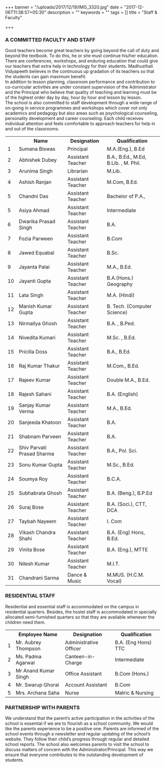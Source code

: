+++
banner = "/uploads/2017/12/19/IMG_3320.jpg"
date = "2017-12-06T11:38:57+05:30"
description = ""
keywords = ""
tags = []
title = "Staff & Faculty"

+++
### A COMMITTED FACULTY AND STAFF

Good teachers become great teachers by going beyond the call of duty and beyond the textbook. To do this, he or she must continue his/her education. There are conferences, workshops, and enduring education that could give our teachers that extra help in technology for their students. Madhusthali Vidyapeeth believes in the continuous up gradation of its teachers so that the students can gain maximum benefit. <br>
In addition to lesson planning, classroom performance and contribution to co-curricular activities are under constant supervision of the Administrator and the Principal who believe that quality of teaching and learning must be of the highest order day by day, hour by hour and lesson by lesson. <br>
The school is also committed to staff development through a wide range of on-going in service programmes and workshops which cover not only academics and pedagogy but also areas such as psychological counseling, personality development and career counseling. Each child receives individual attention and feels comfortable to approach teachers for help in and out of the classrooms.

<table class="fees-table"> <tr><th></th><th>Name</th><th>Designation</th><th>Qualification</th></tr> <tr><td>1</td><td>Sumana Biswas</td><td>Principal</td><td>M.A.(Eng.), B.Ed</td></tr> <tr><td>2</td><td>Abhishek  Dubey</td><td>Assistant Teacher</td><td>B.A., B.Ed., M.Ed, B.Lib. ,  M. Phil.</td></tr> <tr><td>3</td><td>Arunima  Singh</td><td>Librarian</td><td>M.Lib.</td></tr> <tr><td>4</td><td>Ashish  Ranjan</td><td>Assistant Teacher</td><td>M.Com, B.Ed.</td></tr> <tr><td>5</td><td>Chandni  Das</td><td>Assistant Teacher</td><td>Bachelor of P.A.,</td></tr><tr><td>5</td><td>Asiya  Ahmad</td><td>Assistant Teacher</td><td>Intermediate</td></tr> <tr><td>6</td><td>Dwarika  Prasad Singh</td><td>Assistant Teacher</td><td>B.A.</td></tr> <tr><td>7</td><td>Fozia   Parween</td><td>Assistant Teacher</td><td>B.Com</td></tr> <tr><td>8</td><td>Jawed  Equabal</td><td>Assistant Teacher</td><td>B.Sc.</td></tr> <tr><td>9</td><td>Jayanta   Palai</td><td>Assistant Teacher</td><td>M.A., B.Ed.</td></tr> <tr><td>10</td><td>Jayanti  Gupta</td><td>Assistant Teacher</td><td>B.A.(Hons.) Geography</td></tr> <tr><td>11</td><td>Lata  Singh</td><td>Assistant Teacher</td><td>M.A. (Hindi)</td></tr> <tr><td>12</td><td>Manish Kumar Gupta</td><td>Assistant Teacher</td><td>B. Tech. (Computer Science)</td></tr> <tr><td>13</td><td>Nirmallya  Ghosh</td><td>Assistant Teacher</td><td>B.A. , B.Ped.</td></tr> <tr><td>14</td><td>Nivedita  Kumari</td><td>Assistant Teacher</td><td>M.Sc. , B.Ed.</td></tr> <tr><td>15</td><td>Pricilla   Doss</td><td>Assistant Teacher</td><td>B.A., B.Ed.</td></tr> <tr><td>16</td><td>Raj Kumar  Thakur</td><td>Assistant Teacher</td><td>M.Com., B.Ed.</td></tr> <tr><td>17</td><td>Rajeev   Kumar</td><td>Assistant Teacher</td><td>Double M.A., B.Ed.</td></tr> <tr><td>18</td><td>Rajesh  Sahani</td><td>Assistant Teacher</td><td>B.A. (English)</td></tr> <tr><td>19</td><td>Sanjay Kumar Verma</td><td>Assistant Teacher</td><td>M.A., B.Ed.</td></tr> <tr><td>20</td><td>Sanjeeda   Khatoon</td><td>Assistant Teacher</td><td>B.A.</td></tr> <tr><td>21</td><td>Shabnam  Parveen</td><td>Assistant Teacher</td><td>B.A.</td></tr> <tr><td>22</td><td>Shiv Parvati Prasad Sharma</td><td>Assistant Teacher</td><td>B.A., Pol. Sci.</td></tr> <tr><td>23</td><td>Sonu  Kumar Gupta</td><td>Assistant Teacher</td><td>M.Sc., B.Ed.</td></tr> <tr><td>24</td><td>Soumya  Roy</td><td>Assistant Teacher</td><td>B.C.A.</td></tr> <tr><td>25</td><td>Subhabrata  Ghosh</td><td>Assistant Teacher</td><td>B.A. (Beng.), B.P.Ed</td></tr> <tr><td>26</td><td>Suraj  Bose</td><td>Assistant Teacher</td><td>B.A. (Soci.), CTT, DCA</td></tr> <tr><td>27</td><td>Taybah  Nayeem</td><td>Assistant Teacher</td><td>I. Com</td></tr> <tr><td>28</td><td>Vikash Chandra  Shahi</td><td>Assistant Teacher</td><td>B.A. (Eng) Hons, B.Ed.</td></tr> <tr><td>29</td><td>Vinita  Bose</td><td>Assistant Teacher</td><td>B.A. (Eng.), MTTE</td></tr> <tr><td>30</td><td>Nilesh Kumar</td><td>Assistant Teacher</td><td>M.I.T.</td></tr> <tr><td>31</td><td>Chandrani Sarma</td><td>Dance & Music</td><td>M.MUS. (H.C.M. Vocal)</td></tr> </table>

### RESIDENTIAL STAFF

Residential and essential staff is accommodated on the campus in residential quarters. Besides, the hostel staff is accommodated in specially allocated semi-furnished quarters so that they are available whenever the children need them.

<table class="fees-table">
<tr><th></th><th>	Employee Name</th><th>Designation</th><th>Qualification</th></tr>
<tr><td>1</td><td>Mr. Aubrey Thompson</td><td>Administrative Officer</td><td>B.A. (Eng Hons) TTC</td></tr>
<tr><td>2</td><td>Ms. Padma Agarwal</td><td>Canteen-in-Charge</td><td>Intermediate</td></tr>
<tr><td>3</td><td>Mr Anand Kumar Singh</td><td>Office Assistant</td><td>B.Com (Hons.)</td></tr>
<tr><td>4</td><td>Mr. Swarup Ghorai</td><td>Account Assistant</td><td>B.Com</td></tr>
<tr><td>5</td><td>Mrs. Archana Saha</td><td>Nurse</td><td>Matric & Nursing</td></tr>
</table>

### PARTNERSHIP WITH PARENTS

We understand that the parent’s active participation in the activities of the school is essential if we are to flourish as a school community. We would like the parents experience to be a positive one. Parents are informed of the school events through a newsletter and regular updating of the school’s website. They follow their child’s progress through regular and detailed school reports. The school also welcomes parents to visit the school to discuss matters of concern with the Administrator/Principal. This way we ensure that everyone contributes to the outstanding development of students.